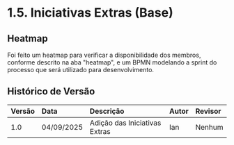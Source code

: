 # 1.5. Iniciativas Extras (Base)

## Heatmap 
Foi feito um heatmap para verificar a disponibilidade dos membros, conforme descrito na aba "heatmap", e um BPMN modelando a sprint do processo que será utilizado para desenvolvimento.

## Histórico de Versão

| Versão | Data | Descrição | Autor | Revisor |
| :--- | :--- | :--- | :--- | :--- |
| 1.0 | 04/09/2025 | Adição das Iniciativas Extras | Ian | Nenhum |
